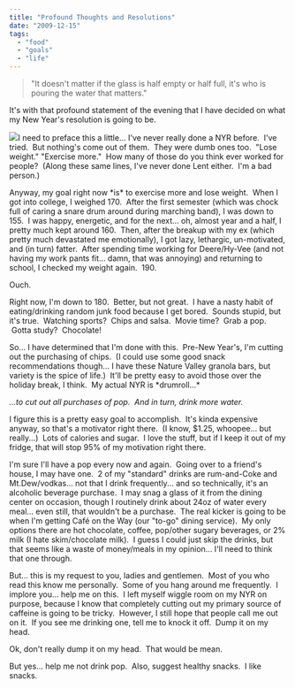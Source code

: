 ```yaml
---
title: "Profound Thoughts and Resolutions"
date: "2009-12-15"
tags:
  - "food"
  - "goals"
  - "life"
---
```


> "It doesn't matter if the glass is half empty or half full, it's who is pouring the water that matters."

It's with that profound statement of the evening that I have decided on what my New Year's resolution is going to be.

![](images/pouring-water.jpg)I need to preface this a little... I've never really done a NYR before.  I've tried.  But nothing's come out of them.  They were dumb ones too.  "Lose weight." "Exercise more."  How many of those do you think ever worked for people?  (Along these same lines, I've never done Lent either.  I'm a bad person.)

Anyway, my goal right now \*is\* to exercise more and lose weight.  When I got into college, I weighed 170.  After the first semester (which was chock full of caring a snare drum around during marching band), I was down to 155.  I was happy, energetic, and for the next... oh, almost year and a half, I pretty much kept around 160.  Then, after the breakup with my ex (which pretty much devastated me emotionally), I got lazy, lethargic, un-motivated, and (in turn) fatter.  After spending time working for Deere/Hy-Vee (and not having my work pants fit... damn, that was annoying) and returning to school, I checked my weight again.  190.

Ouch.

Right now, I'm down to 180.  Better, but not great.  I have a nasty habit of eating/drinking random junk food because I get bored.  Sounds stupid, but it's true.  Watching sports?  Chips and salsa.  Movie time?  Grab a pop.  Gotta study?  Chocolate!

So... I have determined that I'm done with this.  Pre-New Year's, I'm cutting out the purchasing of chips.  (I could use some good snack recommendations though... I have these Nature Valley granola bars, but variety is the spice of life.)  It'll be pretty easy to avoid those over the holiday break, I think.  My actual NYR is \*drumroll...\*

_...to cut out all purchases of pop.  And in turn, drink more water._

I figure this is a pretty easy goal to accomplish.  It's kinda expensive anyway, so that's a motivator right there.  (I know, $1.25, whoopee... but really...)  Lots of calories and sugar.  I love the stuff, but if I keep it out of my fridge, that will stop 95% of my motivation right there.

I'm sure I'll have a pop every now and again.  Going over to a friend's house, I may have one.  2 of my "standard" drinks are rum-and-Coke and Mt.Dew/vodkas... not that I drink frequently... and so technically, it's an alcoholic beverage purchase.  I may snag a glass of it from the dining center on occasion, though I routinely drink about 24oz of water every meal... even still, that wouldn't be a purchase.  The real kicker is going to be when I'm getting Café on the Way (our "to-go" dining service).  My only options there are hot chocolate, coffee, pop/other sugary beverages, or 2% milk (I hate skim/chocolate milk).  I guess I could just skip the drinks, but that seems like a waste of money/meals in my opinion... I'll need to think that one through.

But... this is my request to you, ladies and gentlemen.  Most of you who read this know me personally.  Some of you hang around me frequently.  I implore you... help me on this.  I left myself wiggle room on my NYR on purpose, because I know that completely cutting out my primary source of caffeine is going to be tricky.  However, I still hope that people call me out on it.  If you see me drinking one, tell me to knock it off.  Dump it on my head.

Ok, don't really dump it on my head.  That would be mean.

But yes... help me not drink pop.  Also, suggest healthy snacks.  I like snacks.
